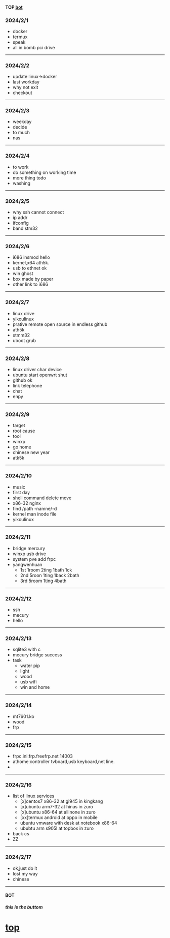 #### TOP [bot](#bot)

### 2024/2/1
- docker
- termux
- speak
- all in bomb pci drive
---
### 2024/2/2
- update linux->docker
- last workday
- why not exit
- checkout
---
### 2024/2/3
- weekday 
- decide
- to much
- nas
---
### 2024/2/4
- to work 
- do something on working time
- more thing todo
- washing
---
### 2024/2/5
- why ssh cannot connect 
- ip addr
- ifconfig
- band stm32
---
### 2024/2/6
- i686 insmod hello 
- kernel,x64 ath5k.
- usb to ethnet ok
- win ghost
- box made by paper
- other link to i686
---
### 2024/2/7
- linux drive 
- yikoulinux
- prative remote open source in endless  github
- ath5k
- stmm32
- uboot grub
---
### 2024/2/8
- linux driver char device 
- ubuntu start openwrt shut
- github ok
- link telephone
- chat
- enpy
---
### 2024/2/9
- target 
- root cause
- tool
- winxp
- go home
- chinese new year
- atk5k
---
### 2024/2/10
- music
- first day
- shell command delete move
- x86-32 nginx
- find /path -namne/-d 
- kernel man inode file
- yikoulinux
---
### 2024/2/11
- bridge mercury 
- winxp usb drive
- system pve add frpc
- yangwenhuan
  - 1st 1room 2ting 1bath 1ck 
  - 2nd 5roon 1ting 1back 2bath 
  - 3rd 5room 1ting 4bath
---
### 2024/2/12
- ssh 
- mecury
- hello
---
### 2024/2/13
- sqlite3 with c 
- mecury bridge success
- task 
  - water pip
  - light
  - wood
  - usb wifi
  - win and home
---
### 2024/2/14
- mt7601.ko 
- wood
- frp
---
### 2024/2/15
- frpc.ini:frp.freefrp.net 14003
- athome:controller tvboard,usb keyboard,net line.
- 
---
### 2024/2/16
- list of linux services
  - [x]centos7 x86-32 at gi945 in kingkang
  - [x]ubuntu arm7-32 at hinas in zuro
  - [x]ubuntu x86-64 at allinone in zuro
  - [xx]termux android at oppo in mobile
  - ubuntu vmware with desk at notebook x86-64
  - ububtu arm s905l at topbox in zuro
- back cs
- ZZ
---
### 2024/2/17
- ok,just do it
- lost my way
- chinese
---
#### BOT    
##### this is the buttom   

[top](#top)
===



